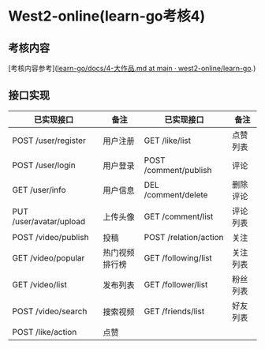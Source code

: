 # West2-online(learn-go考核4)

## 考核内容

[考核内容参考]([learn-go/docs/4-大作品.md at main · west2-online/learn-go](https://github.com/west2-online/learn-go/blob/main/docs/4-大作品.md).)

## 接口实现

| 已实现接口              | 备注           | 已实现接口            | 备注     |
| ----------------------- | -------------- | --------------------- | -------- |
| POST /user/register     | 用户注册       | GET /like/list        | 点赞列表 |
| POST /user/login        | 用户登录       | POST /comment/publish | 评论     |
| GET /user/info          | 用户信息       | DEL /comment/delete   | 删除评论 |
| PUT /user/avatar/upload | 上传头像       | GET /comment/list     | 评论列表 |
| POST /video/publish     | 投稿           | POST /relation/action | 关注     |
| GET /video/popular      | 热门视频排行榜 | GET /following/list   | 关注列表 |
| GET /video/list         | 发布列表       | GET /follower/list    | 粉丝列表 |
| POST /video/search      | 搜索视频       | GET /friends/list     | 好友列表 |
| POST /like/action       | 点赞           |                       |          |



